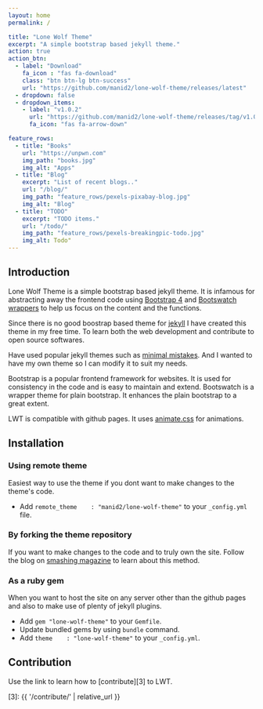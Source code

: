 ```yaml
---
layout: home
permalink: /

title: "Lone Wolf Theme"
excerpt: "A simple bootstrap based jekyll theme."
action: true
action_btn:
  - label: "Download"
    fa_icon : "fas fa-download"
    class: "btn btn-lg btn-success"
    url: "https://github.com/manid2/lone-wolf-theme/releases/latest"
  - dropdown: false
  - dropdown_items:
    - label: "v1.0.2"
      url: "https://github.com/manid2/lone-wolf-theme/releases/tag/v1.0.2"
      fa_icon: "fas fa-arrow-down"

feature_rows:
  - title: "Books"
    url: "https://unpwn.com"
    img_path: "books.jpg"
    img_alt: "Apps"
  - title: "Blog"
    excerpt: "List of recent blogs.."
    url: "/blog/"
    img_path: "feature_rows/pexels-pixabay-blog.jpg"
    img_alt: "Blog"
  - title: "TODO"
    excerpt: "TODO items."
    url: "/todo/"
    img_path: "feature_rows/pexels-breakingpic-todo.jpg"
    img_alt: Todo"
---
```


## Introduction

Lone Wolf Theme is a simple bootstrap based jekyll theme.
It is infamous for abstracting away the frontend code using [Bootstrap 4][bs4]
and [Bootswatch wrappers][bootswatch] to help us focus on the
 <span class="badge badge-primary">content</span> and the
 <span class="badge badge-primary">functions</span>.

Since there is no good boostrap based theme for [jekyll][jekyll]
I have created this theme in my free time.
To learn both the web development and contribute to open source softwares.

Have used popular jekyll themes such as [minimal mistakes][min-mis].
And I wanted to have my own theme so I can modify it to suit my needs.

Bootstrap is a popular frontend framework for websites.
It is used for consistency in the code and is easy to maintain and extend.
Bootswatch is a wrapper theme for plain bootstrap.
It enhances the plain bootstrap to a great extent.

LWT is compatible with github pages.
It uses [animate.css][ani-css] for animations.

## Installation

### Using remote theme

Easiest way to use the theme if you dont want to make changes to the theme's
code.

- Add `remote_theme    : "manid2/lone-wolf-theme"` to your `_config.yml` file.

### By forking the theme repository

If you want to make changes to the code and to truly own the site.
Follow the blog on [smashing magazine][sm-gh-pages] to learn about this method.

### As a ruby gem

When you want to host the site on any server other than the github pages
and also to make use of plenty of jekyll plugins.

- Add `gem "lone-wolf-theme"` to your `Gemfile`.
- Update bundled gems by using `bundle` command.
- Add `theme    : "lone-wolf-theme"` to your `_config.yml`.

## Contribution

Use the link to learn how to [contribute][3] to LWT.

<!-- Links in the post -->
[jekyll]: https://jekyllrb.com/
[min-mis]: https://mmistakes.github.io/minimal-mistakes/
[sm-gh-pages]: https://www.smashingmagazine.com/2014/08/build-blog-jekyll-github-pages/
[bs4]: https://getbootstrap.com/
[bootswatch]: https://bootswatch.com/
[gh-gems]: https://pages.github.com/versions/
[ani-css]: https://daneden.github.io/animate.css/

[1]: https://manid2.github.io/lone-wolf-theme/
[2]: https://manid2.github.io/
[3]: {{ '/contribute/' | relative_url }}
